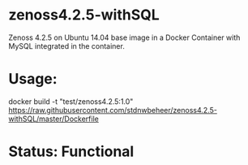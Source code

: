 # zenoss4.2.5-withSQL
Zenoss 4.2.5 on Ubuntu 14.04 base image in a Docker Container with MySQL integrated in the container.

# Usage:
docker build -t "test/zenoss4.2.5:1.0" https://raw.githubusercontent.com/stdnwbeheer/zenoss4.2.5-withSQL/master/Dockerfile

# Status: Functional
